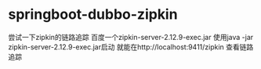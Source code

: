 # springboot-dubbo-zipkin
尝试一下zipkin的链路追踪
百度一个zipkin-server-2.12.9-exec.jar
使用java -jar zipkin-server-2.12.9-exec.jar启动
就能在http://localhost:9411/zipkin 查看链路追踪
